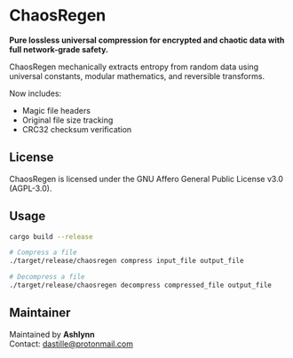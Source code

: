 # ChaosRegen

**Pure lossless universal compression for encrypted and chaotic data with full network-grade safety.**

ChaosRegen mechanically extracts entropy from random data using 
universal constants, modular mathematics, and reversible transforms.

Now includes:
- Magic file headers
- Original file size tracking
- CRC32 checksum verification

## License

ChaosRegen is licensed under the GNU Affero General Public License v3.0 (AGPL-3.0).

## Usage

```bash
cargo build --release

# Compress a file
./target/release/chaosregen compress input_file output_file

# Decompress a file
./target/release/chaosregen decompress compressed_file output_file
```

## Maintainer

Maintained by **Ashlynn**  
Contact: dastille@protonmail.com